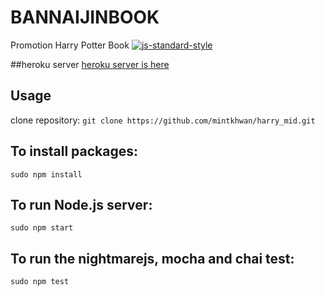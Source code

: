 # BANNAIJINBOOK
Promotion Harry Potter Book
[![js-standard-style](https://cdn.rawgit.com/feross/standard/master/badge.svg)](https://github.com/feross/standard)

##heroku server
[heroku server is here](https://infinite-eyrie-68550.herokuapp.com "BANNAIJINBOOK")

## Usage
clone repository: `git clone https://github.com/mintkhwan/harry_mid.git`

## To install packages:
```
sudo npm install
```
## To run Node.js server:
```
sudo npm start
```
## To run the nightmarejs, mocha and chai test:
```
sudo npm test
```
